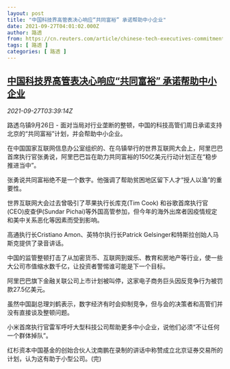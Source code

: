 ```yaml
---
layout: post
title: "中国科技界高管表决心响应“共同富裕” 承诺帮助中小企业"
date: 2021-09-27T04:01:02.000Z
author: 路透
from: https://cn.reuters.com/article/chinese-tech-executives-commitment-0926-idCNKBS2GN064
tags: [ 路透 ]
categories: [ 路透 ]
---
```

<!--1632715262000-->
[中国科技界高管表决心响应“共同富裕” 承诺帮助中小企业](https://cn.reuters.com/article/chinese-tech-executives-commitment-0926-idCNKBS2GN064)
------

<div>
<div><i>2021-09-27T03:39:14Z</i></div><p>路透乌镇9月26日 - 面对当局对行业垄断的整顿，中国的科技高管们周日承诺支持北京的“共同富裕”计划，并会帮助中小企业。</p><p>在中国国家互联网信息办公室组织的、在乌镇举行的世界互联网大会上，阿里巴巴首席执行官张勇说，阿里巴巴旨在助力共同富裕的150亿美元行动计划正在“稳步推进当中”。</p><p>张勇说共同富裕绝不是一个数字。他强调了帮助贫困地区留下人才“授人以渔”的重要性。</p><p>世界互联网大会过去曾吸引了苹果执行长库克(Tim Cook) 和谷歌首席执行官(CEO)皮查伊(Sundar Pichai)等外国高管参加，但今年的海外出席者因疫情规定和美中关系恶化等因素而受到影响。</p><p>高通执行长Cristiano Amon、英特尔执行长Patrick Gelsinger和特斯拉创始人马斯克提供了录音讲话。</p><p>中国的监管整顿打击了从加密货币、互联网到娱乐、教育和房地产等行业，使一些大公司市值缩水数千亿，让投资者警惕谁可能是下一个目标。</p><p>阿里巴巴旗下金融关联公司上市计划被叫停，这家电子商务巨头因反竞争行为被罚款27.5亿美元。</p><p>虽然中国副总理刘鹤表示，数字经济有时会抑制竞争，但与会的决策者和高管们并没有直接谈及整顿问题。</p><p>小米首席执行官雷军呼吁大型科技公司帮助更多中小企业，说他们必须“不让任何一个群体掉队”。</p><p>红杉资本中国基金的创始合伙人沈南鹏在录制的讲话中称赞成立北京证券交易所的计划，认为这有助于小型公司。(完)</p>
</div>
